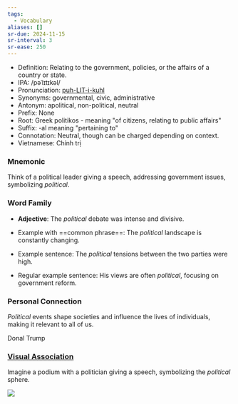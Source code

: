 ```yaml
---
tags:
  - Vocabulary
aliases: []
sr-due: 2024-11-15
sr-interval: 3
sr-ease: 250
---
```


- Definition: Relating to the government, policies, or the affairs of a country or state.
- IPA: /pəˈlɪtɪkəl/
- Pronunciation: [puh-LIT-i-kuhl](https://www.google.com/search?q=how+to+pronounce+political)
- Synonyms: governmental, civic, administrative
- Antonym: apolitical, non-political, neutral
- Prefix: None
- Root: Greek politikos - meaning "of citizens, relating to public affairs"
- Suffix: -al meaning "pertaining to"
- Connotation: Neutral, though can be charged depending on context.
- Vietnamese: Chính trị

### Mnemonic

Think of a political leader giving a speech, addressing government issues, symbolizing *political*.

### Word Family

- **Adjective**: The *political* debate was intense and divisive.
  
- Example with ==common phrase==: The *political* landscape is constantly changing.
- Example sentence: The *political* tensions between the two parties were high.
- Regular example sentence: His views are often *political*, focusing on government reform.

### Personal Connection

*Political* events shape societies and influence the lives of individuals, making it relevant to all of us.

Donal Trump

### [Visual Association](https://www.google.com/search?tbm=isch&q=political)

Imagine a podium with a politician giving a speech, symbolizing the *political* sphere.

![](https://media.vneconomy.vn/w800/images/upload/2024/11/06/election-donald-trump-ap-lv-2409.jpg)